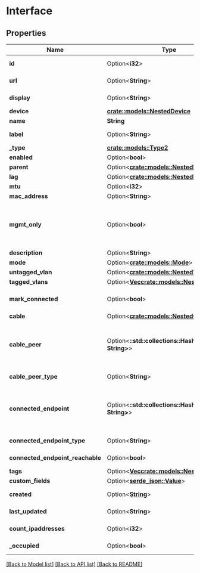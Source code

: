# Interface

## Properties

Name | Type | Description | Notes
------------ | ------------- | ------------- | -------------
**id** | Option<**i32**> |  | [optional][readonly]
**url** | Option<**String**> |  | [optional][readonly]
**display** | Option<**String**> |  | [optional][readonly]
**device** | [**crate::models::NestedDevice**](NestedDevice.md) |  | 
**name** | **String** |  | 
**label** | Option<**String**> | Physical label | [optional]
**_type** | [**crate::models::Type2**](Type_2.md) |  | 
**enabled** | Option<**bool**> |  | [optional]
**parent** | Option<[**crate::models::NestedInterface**](NestedInterface.md)> |  | [optional]
**lag** | Option<[**crate::models::NestedInterface**](NestedInterface.md)> |  | [optional]
**mtu** | Option<**i32**> |  | [optional]
**mac_address** | Option<**String**> |  | [optional]
**mgmt_only** | Option<**bool**> | This interface is used only for out-of-band management | [optional]
**description** | Option<**String**> |  | [optional]
**mode** | Option<[**crate::models::Mode**](Mode.md)> |  | [optional]
**untagged_vlan** | Option<[**crate::models::NestedVlan**](NestedVLAN.md)> |  | [optional]
**tagged_vlans** | Option<[**Vec<crate::models::NestedVlan>**](NestedVLAN.md)> |  | [optional]
**mark_connected** | Option<**bool**> | Treat as if a cable is connected | [optional]
**cable** | Option<[**crate::models::NestedCable**](NestedCable.md)> |  | [optional]
**cable_peer** | Option<**::std::collections::HashMap<String, String>**> |  Return the appropriate serializer for the cable termination model.  | [optional][readonly]
**cable_peer_type** | Option<**String**> |  | [optional][readonly]
**connected_endpoint** | Option<**::std::collections::HashMap<String, String>**> |  Return the appropriate serializer for the type of connected object.  | [optional][readonly]
**connected_endpoint_type** | Option<**String**> |  | [optional][readonly]
**connected_endpoint_reachable** | Option<**bool**> |  | [optional][readonly]
**tags** | Option<[**Vec<crate::models::NestedTag>**](NestedTag.md)> |  | [optional]
**custom_fields** | Option<[**serde_json::Value**](.md)> |  | [optional]
**created** | Option<[**String**](string.md)> |  | [optional][readonly]
**last_updated** | Option<**String**> |  | [optional][readonly]
**count_ipaddresses** | Option<**i32**> |  | [optional][readonly]
**_occupied** | Option<**bool**> |  | [optional][readonly]

[[Back to Model list]](../README.md#documentation-for-models) [[Back to API list]](../README.md#documentation-for-api-endpoints) [[Back to README]](../README.md)


